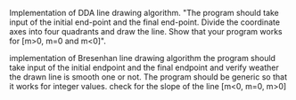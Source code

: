 Implementation of DDA line drawing algorithm. "The program should take input of the initial end-point and the final end-point. Divide the coordinate axes into four quadrants and draw the line. Show that your program works for [m>0, m=0 and m<0]".

implementation of Bresenhan line drawing algorithm the program should take input of the initial endpoint and the final endpoint and verify weather the drawn line is smooth one or not. The program should be generic so that it works for integer values. check for the slope of the line [m<0, m=0, m>0]